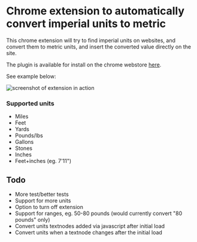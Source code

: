 # Chrome extension to automatically convert imperial units to metric

This chrome extension will try to find imperial units on websites, and convert them to metric units, and insert the converted value directly on the site.

The plugin is available for install on the chrome webstore [here](https://chrome.google.com/webstore/detail/automatic-imperial-to-met/ggidgjeiboeedjjabheimgdkolnpaoik).

See example below:

![screenshot of extension in action](https://raw.githubusercontent.com/esprimo/imperial-to-metric-chrome-extension/master/imgs/screenshot-before-after.png)

### Supported units
* Miles
* Feet
* Yards
* Pounds/lbs
* Gallons
* Stones
* Inches
* Feet+inches (eg. 7'11")

## Todo
* More test/better tests
* Support for more units
* Option to turn off extension
* Support for ranges, eg. 50-80 pounds (would currently convert "80 pounds" only)
* Convert units textnodes added via javascript after initial load
* Convert units when a textnode changes after the initial load


